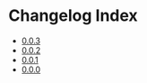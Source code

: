 # Changelog Index

- [0.0.3](./changelogs/0.0.3.md)
- [0.0.2](./changelogs/0.0.2.md)
- [0.0.1](./changelogs/0.0.1.md)
- [0.0.0](./changelogs/0.0.0.md)
